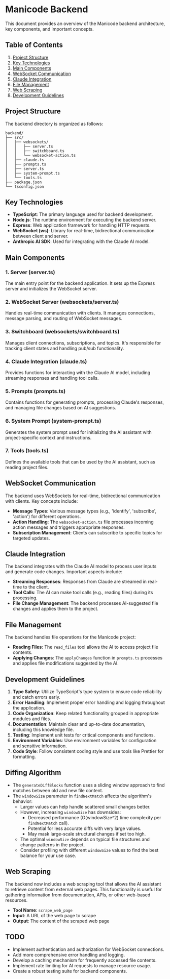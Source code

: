 
# Manicode Backend

This document provides an overview of the Manicode backend architecture, key components, and important concepts.

## Table of Contents

1. [Project Structure](#project-structure)
2. [Key Technologies](#key-technologies)
3. [Main Components](#main-components)
4. [WebSocket Communication](#websocket-communication)
5. [Claude Integration](#claude-integration)
6. [File Management](#file-management)
7. [Web Scraping](#web-scraping)
8. [Development Guidelines](#development-guidelines)

## Project Structure

The backend directory is organized as follows:

```
backend/
├── src/
│   ├── websockets/
│   │   ├── server.ts
│   │   ├── switchboard.ts
│   │   └── websocket-action.ts
│   ├── claude.ts
│   ├── prompts.ts
│   ├── server.ts
│   ├── system-prompt.ts
│   └── tools.ts
├── package.json
└── tsconfig.json
```

## Key Technologies

- **TypeScript**: The primary language used for backend development.
- **Node.js**: The runtime environment for executing the backend server.
- **Express**: Web application framework for handling HTTP requests.
- **WebSocket (ws)**: Library for real-time, bidirectional communication between client and server.
- **Anthropic AI SDK**: Used for integrating with the Claude AI model.

## Main Components

### 1. Server (server.ts)

The main entry point for the backend application. It sets up the Express server and initializes the WebSocket server.

### 2. WebSocket Server (websockets/server.ts)

Handles real-time communication with clients. It manages connections, message parsing, and routing of WebSocket messages.

### 3. Switchboard (websockets/switchboard.ts)

Manages client connections, subscriptions, and topics. It's responsible for tracking client states and handling pub/sub functionality.

### 4. Claude Integration (claude.ts)

Provides functions for interacting with the Claude AI model, including streaming responses and handling tool calls.

### 5. Prompts (prompts.ts)

Contains functions for generating prompts, processing Claude's responses, and managing file changes based on AI suggestions.

### 6. System Prompt (system-prompt.ts)

Generates the system prompt used for initializing the AI assistant with project-specific context and instructions.

### 7. Tools (tools.ts)

Defines the available tools that can be used by the AI assistant, such as reading project files.

## WebSocket Communication

The backend uses WebSockets for real-time, bidirectional communication with clients. Key concepts include:

- **Message Types**: Various message types (e.g., 'identify', 'subscribe', 'action') for different operations.
- **Action Handling**: The `websocket-action.ts` file processes incoming action messages and triggers appropriate responses.
- **Subscription Management**: Clients can subscribe to specific topics for targeted updates.

## Claude Integration

The backend integrates with the Claude AI model to process user inputs and generate code changes. Important aspects include:

- **Streaming Responses**: Responses from Claude are streamed in real-time to the client.
- **Tool Calls**: The AI can make tool calls (e.g., reading files) during its processing.
- **File Change Management**: The backend processes AI-suggested file changes and applies them to the project.

## File Management

The backend handles file operations for the Manicode project:

- **Reading Files**: The `read_files` tool allows the AI to access project file contents.
- **Applying Changes**: The `applyChanges` function in `prompts.ts` processes and applies file modifications suggested by the AI.

## Development Guidelines

1. **Type Safety**: Utilize TypeScript's type system to ensure code reliability and catch errors early.
2. **Error Handling**: Implement proper error handling and logging throughout the application.
3. **Code Organization**: Keep related functionality grouped in appropriate modules and files.
4. **Documentation**: Maintain clear and up-to-date documentation, including this knowledge file.
5. **Testing**: Implement unit tests for critical components and functions.
6. **Environment Variables**: Use environment variables for configuration and sensitive information.
7. **Code Style**: Follow consistent coding style and use tools like Prettier for formatting.

## Diffing Algorithm

- The `generateDiffBlocks` function uses a sliding window approach to find matches between old and new file content.
- The `windowSize` parameter in `findNextMatch` affects the algorithm's behavior:
  - Larger values can help handle scattered small changes better.
  - However, increasing `windowSize` has downsides:
    - Decreased performance (O(windowSize^2) time complexity per `findNextMatch` call).
    - Potential for less accurate diffs with very large values.
    - May mask large-scale structural changes if set too high.
  - The optimal `windowSize` depends on typical file structures and change patterns in the project.
  - Consider profiling with different `windowSize` values to find the best balance for your use case.

## Web Scraping

The backend now includes a web scraping tool that allows the AI assistant to retrieve content from external web pages. This functionality is useful for gathering information from documentation, APIs, or other web-based resources.

- **Tool Name**: `scrape_web_page`
- **Input**: A URL of the web page to scrape
- **Output**: The content of the scraped web page

## TODO

- Implement authentication and authorization for WebSocket connections.
- Add more comprehensive error handling and logging.
- Develop a caching mechanism for frequently accessed file contents.
- Implement rate limiting for AI requests to manage resource usage.
- Create a robust testing suite for backend components.
